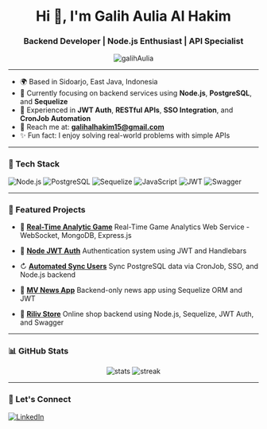 <h1 align="center">Hi 👋, I'm Galih Aulia Al Hakim</h1>
<h3 align="center">Backend Developer | Node.js Enthusiast | API Specialist</h3>

<p align="center">
  <img src="https://komarev.com/ghpvc/?username=galihAulia&label=Profile%20views&color=0e75b6&style=flat" alt="galihAulia" />
</p>

---

* 🌍 Based in Sidoarjo, East Java, Indonesia
* 💼 Currently focusing on backend services using **Node.js**, **PostgreSQL**, and **Sequelize**
* 🔐 Experienced in **JWT Auth**, **RESTful APIs**, **SSO Integration**, and **CronJob Automation**
* 📧 Reach me at: **[galihalhakim15@gmail.com](mailto:galihalhakim15@gmail.com)**
* ✨ Fun fact: I enjoy solving real-world problems with simple APIs

---

### 🧰 Tech Stack

![Node.js](https://img.shields.io/badge/-Node.js-339933?style=flat\&logo=node.js\&logoColor=white)
![PostgreSQL](https://img.shields.io/badge/-PostgreSQL-4169E1?style=flat\&logo=postgresql\&logoColor=white)
![Sequelize](https://img.shields.io/badge/-Sequelize-03AFEF?style=flat\&logo=sequelize\&logoColor=white)
![JavaScript](https://img.shields.io/badge/-JavaScript-F7DF1E?style=flat\&logo=javascript\&logoColor=black)
![JWT](https://img.shields.io/badge/-JWT-black?style=flat\&logo=jsonwebtokens)
![Swagger](https://img.shields.io/badge/-Swagger-85EA2D?style=flat\&logo=swagger\&logoColor=black)

---

### 📌 Featured Projects

* 🎩 [**Real-Time Analytic Game**](https://github.com/galihAulia/Real-Time_Analytic_Game)
  Real-Time Game Analytics Web Service - WebSocket, MongoDB, Express.js

* 🔐 [**Node JWT Auth**](https://github.com/galihAulia/node_JWT)
  Authentication system using JWT and Handlebars

* ↻ [**Automated Sync Users**](https://github.com/galihAulia/automated-sync-data-users)
  Sync PostgreSQL data via CronJob, SSO, and Node.js backend

* 📰 [**MV News App**](https://github.com/galihAulia/MV_News)
  Backend-only news app using Sequelize ORM and JWT

* 🛒 [**Riliv Store**](https://github.com/galihAulia/riliv_store_v1)
  Online shop backend using Node.js, Sequelize, JWT Auth, and Swagger

---

### 📊 GitHub Stats

<p align="center">
  <img src="https://github-readme-stats.vercel.app/api?username=galihAulia&show_icons=true&theme=radical" alt="stats" />
  <img src="https://github-readme-streak-stats.herokuapp.com/?user=galihAulia&theme=radical" alt="streak" />
</p>

---

### 🤝 Let's Connect

[![LinkedIn](https://img.shields.io/badge/LinkedIn-blue?style=flat\&logo=linkedin\&logoColor=white)](https://linkedin.com/in/galihAulia)
